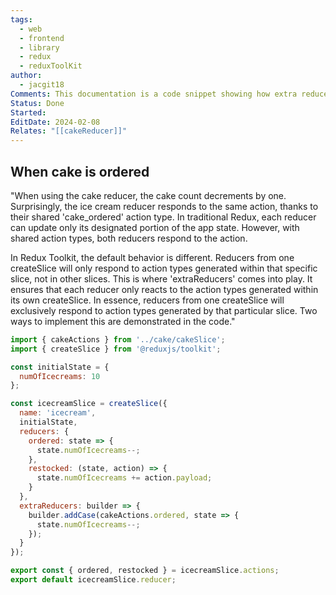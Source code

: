 ```yaml
---
tags:
  - web
  - frontend
  - library
  - redux
  - reduxToolKit
author:
  - jacgit18
Comments: This documentation is a code snippet showing how extra reducers work.
Status: Done
Started: 
EditDate: 2024-02-08
Relates: "[[cakeReducer]]"
---
```

## When cake is ordered

"When using the cake reducer, the cake count decrements by one. Surprisingly, the ice cream reducer responds to the same action, thanks to their shared 'cake_ordered' action type. In traditional Redux, each reducer can update only its designated portion of the app state. However, with shared action types, both reducers respond to the action.

In Redux Toolkit, the default behavior is different. Reducers from one createSlice will only respond to action types generated within that specific slice, not in other slices. This is where 'extraReducers' comes into play. It ensures that each reducer only reacts to the action types generated within its own createSlice. In essence, reducers from one createSlice will exclusively respond to action types generated by that particular slice. Two ways to implement this are demonstrated in the code."


```jsx
import { cakeActions } from '../cake/cakeSlice';
import { createSlice } from '@reduxjs/toolkit';

const initialState = {
  numOfIcecreams: 10
};

const icecreamSlice = createSlice({
  name: 'icecream',
  initialState,
  reducers: {
    ordered: state => {
      state.numOfIcecreams--;
    },
    restocked: (state, action) => {
      state.numOfIcecreams += action.payload;
    }
  },
  extraReducers: builder => {
    builder.addCase(cakeActions.ordered, state => {
      state.numOfIcecreams--;
    });
  }
});

export const { ordered, restocked } = icecreamSlice.actions;
export default icecreamSlice.reducer;
```

